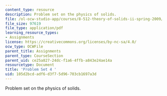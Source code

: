 ```yaml
---
content_type: resource
description: Problem set on the physics of solids.
file: /ol-ocw-studio-app/courses/8-512-theory-of-solids-ii-spring-2009/105d2bcdadf6d3f75d96703cb1697a3d_MIT8_512s09_2004_pset04.pdf
file_size: 97619
file_type: application/pdf
learning_resource_types:
- Assignments
license: https://creativecommons.org/licenses/by-nc-sa/4.0/
ocw_type: OCWFile
parent_title: Assignments
parent_type: CourseSection
parent_uid: ce25a827-24dc-f1a6-4ffb-a843e24ae14a
resourcetype: Document
title: 'Problem Set 4 '
uid: 105d2bcd-adf6-d3f7-5d96-703cb1697a3d
---
```

Problem set on the physics of solids.